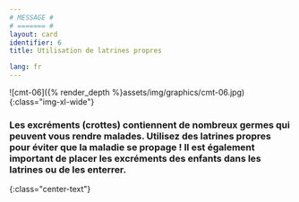 ```yaml
---
# MESSAGE #
# ======= #
layout: card
identifier: 6
title: Utilisation de latrines propres

lang: fr
---
```


![cmt-06]({% render_depth %}assets/img/graphics/cmt-06.jpg){:class="img-xl-wide"}

### Les excréments (crottes) contiennent de nombreux germes qui peuvent vous rendre malades. Utilisez des latrines propres pour éviter que la maladie se propage ! Il est également important de placer les excréments des enfants dans les latrines ou de les enterrer.
{:class="center-text"}